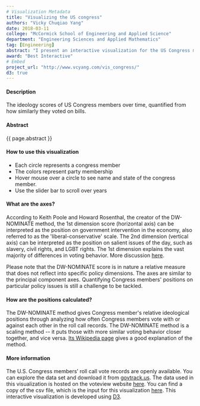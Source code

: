 ```yaml
---
# Visualization Metadata
title: "Visualizing the US congress"
authors: "Vicky Chuqiao Yang"
date: 2018-03-11
college: "McCormick School of Engineering and Applied Science"
department: "Engineering Sciences and Applied Mathematics"
tag: [Engineering]
abstract: "I present an interactive visualization for the US Congress members' ideology. The data used are ideology scores of US Congress members 1789-2015. The ideology scores are quantified from the Congress members' voting records using the DW-NOMINATE method, which puts Congress members with similar voting patterns closer together. This interactive visualization shows a clear picture of the polarization in the US Congress over time, and offers a platform for people to explore the history of ideology changes in congress."
award: "Best Interactive"
# Embed
project_url: "http://www.vcyang.com/vis_congress/"
d3: true
---
```

#### Description
The ideology scores of US Congress members over time, quantified from how similarly they voted on bills.

#### Abstract
{{ page.abstract }}

#### How to use this visualization
* Each circle represents a congress member
* The colors represent party membership
* Hover mouse over a circle to see name and state of the congress member.
* Use the slider bar to scroll over years

#### What are the axes?
According to Keith Poole and Howard Rosenthal, the creator of the DW-NOMINATE method, the 1st dimension score (horizontal axis) can be interpreted as the position on government intervention in the economy, also referred to as the 'liberal-conservative' scale. The 2nd dimension (vertical axis) can be interpreted as the position on salient issues of the day, such as slavery, civil rights, and LGBT rights. The 1st dimension explains the vast majority of differences in voting behavior. More discussion [here](https://legacy.voteview.com/dwnomin.htm).

Please note that the DW-NOMINATE score is in nature a relative measure that does not reflect into specific policy dimensions. The axes are similar to the principal component axes. Quantifying Congress members' positions on particular policy issues is still a challenge to be tackled.

#### How are the positions calculated?
The DW-NOMINATE method gives Congress member's relative ideological positions through analyzing how often Congress members vote with or against each other in the roll call records. The DW-NOMINATE method is a scaling method -- it puts those with more similar voting behavior closer together, and vice versa. [Its Wikipedia page](https://en.wikipedia.org/wiki/NOMINATE_(scaling_method)) gives a good explanation of the method.

#### More information
The U.S. Congress members’ roll call vote records are openly available. You can explore the data set and download it from [govtrack.us](https://www.govtrack.us/). The data used in this visualization is hosted on the voteview website [here](https://legacy.voteview.com/dwnomin_joint_house_and_senate.htm). You can find a copy of the csv file, which is the input for this visualization [here](https://github.com/vc-yang/vc-yang.github.io/blob/master/files/vis_congress/congressData2.csv). This interactive visualization is developed using [D3](https://d3js.org/).
